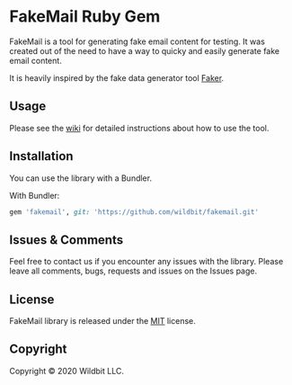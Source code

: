 # FakeMail Ruby Gem

FakeMail is a tool for generating fake email content for testing. 
It was created out of the need to have a way to quicky and easily generate fake email content. 

It is heavily inspired by the fake data generator tool [Faker](https://github.com/faker-ruby/faker).   

## Usage

Please see the [wiki](https://github.com/wildbit/fakemail/wiki) for detailed instructions about how to use the tool.

## Installation

You can use the library with a Bundler.

With Bundler:

``` ruby
gem 'fakemail', git: 'https://github.com/wildbit/fakemail.git'
```

## Issues & Comments

Feel free to contact us if you encounter any issues with the library. 
Please leave all comments, bugs, requests and issues on the Issues page.  

## License

FakeMail library is released under the [MIT](http://www.opensource.org/licenses/mit-license.php) license. 

## Copyright

Copyright © 2020 Wildbit LLC.